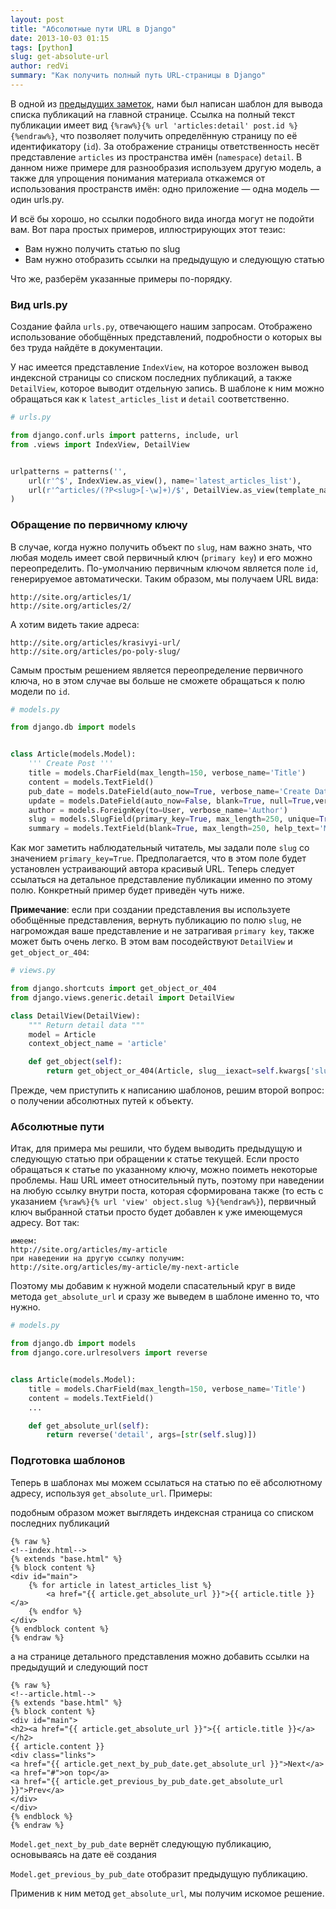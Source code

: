 ```yaml
---
layout: post
title: "Абсолютные пути URL в Django"
date: 2013-10-03 01:15
tags: [python]
slug: get-absolute-url
author: redVi
summary: "Как получить полный путь URL-страницы в Django"
---
```


В одной из [предыдущих заметок](http://www.unix-lab.org/posts/django-first-steps/), нами был написан шаблон для вывода списка публикаций на главной странице. Ссылка на полный текст публикации имеет вид `{%raw%}{% url 'articles:detail' post.id %}{%endraw%}`, что позволяет получить определённую страницу по её идентификатору (`id`). За отображение страницы ответственность несёт представление `articles` из пространства имён (`namespace`) `detail`. В данном ниже примере для разнообразия используем другую модель, а также для упрощения понимания материала откажемся от использования пространств имён: одно приложение &mdash; одна модель &mdash; один urls.py.

И всё бы хорошо, но ссылки подобного вида иногда могут не подойти вам. Вот пара простых примеров, иллюстрирующих этот тезис:

- Вам нужно получить статью по slug
- Вам нужно отобразить ссылки на предыдущую и следующую статью

Что же, разберём указанные примеры по-порядку.

### Вид urls.py

Создание файла `urls.py`, отвечающего нашим запросам. Отображено использование обобщённых представлений, подробности о которых вы без труда найдёте в документации.

У нас имеется представление `IndexView`, на которое возложен вывод индексной страницы со списком последних публикаций, а также `DetailView`, которое выводит отдельную запись. В шаблоне к ним можно обращаться как к `latest_articles_list` и `detail` соответственно.

```python
# urls.py

from django.conf.urls import patterns, include, url
from .views import IndexView, DetailView


urlpatterns = patterns('',
    url(r'^$', IndexView.as_view(), name='latest_articles_list'),
    url(r'^articles/(?P<slug>[-\w]+)/$', DetailView.as_view(template_name = 'article.html'), name='detail'),
)
```

### Обращение по первичному ключу

В случае, когда нужно получить объект по `slug`, нам важно знать, что любая модель имеет свой первичный ключ (`primary key`) и его можно переопределить. По-умолчанию первичным ключом является поле `id`, генерируемое автоматически. Таким образом, мы получаем URL вида:

```
http://site.org/articles/1/
http://site.org/articles/2/
```

А хотим видеть такие адреса:

```
http://site.org/articles/krasivyi-url/
http://site.org/articles/po-poly-slug/
```

Самым простым решением является переопределение первичного ключа, но в этом случае вы больше не сможете обращаться к полю модели по `id`.

```python
# models.py

from django.db import models


class Article(models.Model):
    ''' Create Post '''
    title = models.CharField(max_length=150, verbose_name='Title')
    content = models.TextField()
    pub_date = models.DateField(auto_now=True, verbose_name='Create Date')
    update = models.DateField(auto_now=False, blank=True, null=True,verbose_name='Last Update')
    author = models.ForeignKey(to=User, verbose_name='Author')
    slug = models.SlugField(primary_key=True, max_length=250, unique=True)
    summary = models.TextField(blank=True, max_length=250, help_text='Meta Description')
```

Как мог заметить наблюдательный читатель, мы задали поле `slug` со значением `primary_key=True`. Предполагается, что в этом поле будет установлен устраивающий автора красивый URL. Теперь следует ссылаться на детальное представление публикации именно по этому полю. Конкретный пример будет приведён чуть ниже.

**Примечание**: если при создании представления вы используете обобщённые представления, вернуть публикацию по полю `slug`, не нагромождая ваше представление и не затрагивая `primary key`, также может быть очень легко. В этом вам посодействуют `DetailView` и `get_object_or_404`:

```python
# views.py

from django.shortcuts import get_object_or_404
from django.views.generic.detail import DetailView

class DetailView(DetailView):
    """ Return detail data """
    model = Article
    context_object_name = 'article'

    def get_object(self):
        return get_object_or_404(Article, slug__iexact=self.kwargs['slug'])
```

Прежде, чем приступить к написанию шаблонов, решим второй вопрос: о получении абсолютных путей к объекту.

### Абсолютные пути

Итак, для примера мы решили, что будем выводить предыдущую и следующую статью при обращении к статье текущей. Если просто обращаться к статье по указанному ключу, можно поиметь некоторые проблемы. Наш URL имеет относительный путь, поэтому при наведении на любую ссылку внутри поста, которая сформирована также (то есть с указанием `{%raw%}{% url 'view' object.slug %}{%endraw%}`), первичный ключ выбранной статьи просто будет добавлен к уже имеющемуся адресу. Вот так:

```
имеем:
http://site.org/articles/my-article
при наведении на другую ссылку получим:
http://site.org/articles/my-article/my-next-article
```

Поэтому мы добавим к нужной модели спасательный круг в виде метода `get_absolute_url` и сразу же выведем в шаблоне именно то, что нужно.

```python
# models.py

from django.db import models
from django.core.urlresolvers import reverse


class Article(models.Model):
    title = models.CharField(max_length=150, verbose_name='Title')
    content = models.TextField()
    ...

    def get_absolute_url(self):
        return reverse('detail', args=[str(self.slug)])
```

### Подготовка шаблонов

Теперь в шаблонах мы можем ссылаться на статью по её абсолютному адресу, используя `get_absolute_url`. Примеры:

подобным образом может выглядеть индексная страница со списком последних публикаций

```html+django
{% raw %}
<!--index.html-->
{% extends "base.html" %}
{% block content %}
<div id="main">
    {% for article in latest_articles_list %}
        <a href="{{ article.get_absolute_url }}">{{ article.title }}</a>
    {% endfor %}
</div>
{% endblock content %}
{% endraw %}
```

а на странице детального представления можно добавить ссылки на предыдущий и следующий пост

```html+django
{% raw %}
<!--article.html-->
{% extends "base.html" %}
{% block content %}
<div id="main">
<h2><a href="{{ article.get_absolute_url }}">{{ article.title }}</a></h2>
{{ article.content }}
<div class="links">
<a href="{{ article.get_next_by_pub_date.get_absolute_url }}">Next</a>
<a href="#">on top</a>
<a href="{{ article.get_previous_by_pub_date.get_absolute_url }}">Prev</a>
</div>
</div>
{% endblock %}
{% endraw %}
```

`Model.get_next_by_pub_date` вернёт следующую публикацию, основываясь на дате её создания

`Model.get_previous_by_pub_date` отобразит предыдущую публикацию.

Применив к ним метод `get_absolute_url`, мы получим искомое решение.
